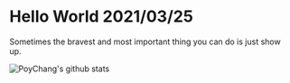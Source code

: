# Hello World 2021/03/25

Sometimes the bravest and most important thing you can do is just show up.

![PoyChang's github stats](https://github-readme-stats.vercel.app/api?username=poychang&show_icons=true&theme=dracula)
